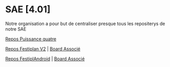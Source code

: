 # SAE [4.01]

Notre organisation a pour but de centraliser presque tous les repositerys de notre SAE

[Repos Puissance quatre](https://github.com/SAE2-TPA2/Puissance4)

[Repos Festiplan V2](https://github.com/Rodez-IUT/sae-s4-festiplan-b-green-b) |
[Board Associé](https://github.com/orgs/Rodez-IUT/projects/51/views/1)

[Repos FestiplAndroid](https://github.com/SAE2-TPA2/FestiplAndroid) |
[Board Associé](https://github.com/orgs/SAE2-TPA2/projects/3)
